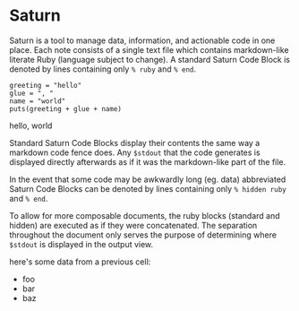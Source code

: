 # Saturn

Saturn is a tool to manage data, information, and actionable code in one place.
Each note consists of a single text file which contains markdown-like literate Ruby (language subject to change).
A standard Saturn Code Block is denoted by lines containing only `% ruby` and `% end`.
```
greeting = "hello"
glue = ", "
name = "world"
puts(greeting + glue + name)
```
hello, world

Standard Saturn Code Blocks display their contents the same way a markdown code fence does.
Any `$stdout` that the code generates is displayed directly afterwards as if it was the markdown-like part of the file.

In the event that some code may be awkwardly long (eg. data) abbreviated Saturn Code Blocks can be denoted by lines containing only `% hidden ruby` and `% end`.



To allow for more composable documents, the ruby blocks (standard and hidden) are executed as if they were concatenated.
The separation throughout the document only serves the purpose of determining where `$stdout` is displayed in the output view.


here's some data from a previous cell:
- foo
- bar
- baz
